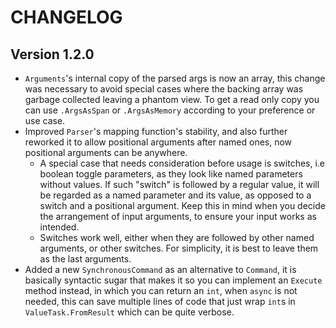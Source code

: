 # CHANGELOG

## Version 1.2.0

* `Arguments`'s internal copy of the parsed args is now an array, this change was necessary to avoid special cases where the backing array was garbage collected leaving a phantom view. To get a read only copy you can use `.ArgsAsSpan` or `.ArgsAsMemory` according to your preference or use case.
* Improved `Parser`'s mapping function's stability, and also further reworked it to allow positional arguments after named ones, now positional arguments can be anywhere.
  * A special case that needs consideration before usage is switches, i.e boolean toggle parameters, as they look like named parameters without values. If such "switch" is followed by a regular value, it will be regarded as a named parameter and its value, as opposed to a switch and a positional argument. Keep this in mind when you decide the arrangement of input arguments, to ensure your input works as intended.
  * Switches work well, either when they are followed by other named arguments, or other switches. For simplicity, it is best to leave them as the last arguments.
* Added a new `SynchronousCommand` as an alternative to `Command`, it is basically syntactic sugar that makes it so you can implement an `Execute` method instead, in which you can return an `int`, when `async` is not needed, this can save multiple lines of code that just wrap `int`s in `ValueTask.FromResult` which can be quite verbose.
